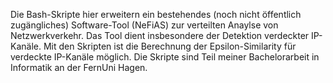 Die Bash-Skripte hier erweitern ein bestehendes (noch nicht öffentlich zugängliches) Software-Tool (NeFiAS) zur verteilten Anaylse von Netzwerkverkehr. Das Tool dient insbesondere der Detektion verdeckter IP-Kanäle. Mit den Skripten ist die Berechnung der Epsilon-Similarity für verdeckte IP-Kanäle möglich. Die Skripte sind Teil meiner Bachelorarbeit in Informatik an der FernUni Hagen.

